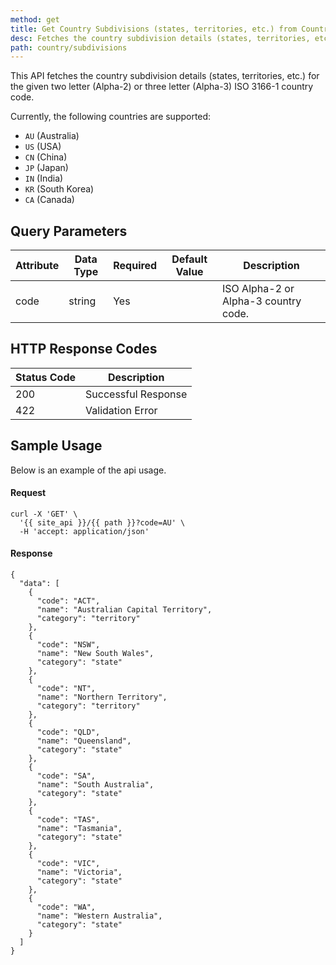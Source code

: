 ```yaml
---
method: get
title: Get Country Subdivisions (states, territories, etc.) from Country Code
desc: Fetches the country subdivision details (states, territories, etc.) for an Alpha-3 or Alpha-2 country code.
path: country/subdivisions
---
```


This API fetches the country subdivision details (states, territories, etc.) for the given two letter (Alpha-2) or three letter (Alpha-3) ISO 3166-1 country code. 

Currently, the following countries are supported:
- `AU` (Australia)
- `US` (USA)
- `CN` (China)
- `JP` (Japan)
- `IN` (India)
- `KR` (South Korea) 
- `CA` (Canada)

## Query Parameters

| Attribute | Data Type | Required | Default Value |Description |
| ----------- | ----------- | -----------  | ----------- | ----------- |
| code | string | Yes | | ISO Alpha-2 or Alpha-3 country code.  |

## HTTP Response Codes

| Status Code | Description |
| ----------- | ----------- |
| 200 | Successful Response |
| 422 | Validation Error |

## Sample Usage

Below is an example of the api usage. 

#### Request

```
curl -X 'GET' \
  '{{ site_api }}/{{ path }}?code=AU' \
  -H 'accept: application/json'
```

#### Response

```
{
  "data": [
    {
      "code": "ACT",
      "name": "Australian Capital Territory",
      "category": "territory"
    },
    {
      "code": "NSW",
      "name": "New South Wales",
      "category": "state"
    },
    {
      "code": "NT",
      "name": "Northern Territory",
      "category": "territory"
    },
    {
      "code": "QLD",
      "name": "Queensland",
      "category": "state"
    },
    {
      "code": "SA",
      "name": "South Australia",
      "category": "state"
    },
    {
      "code": "TAS",
      "name": "Tasmania",
      "category": "state"
    },
    {
      "code": "VIC",
      "name": "Victoria",
      "category": "state"
    },
    {
      "code": "WA",
      "name": "Western Australia",
      "category": "state"
    }
  ]
}
```
